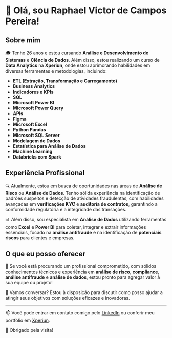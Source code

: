 # 👋 Olá, sou Raphael Victor de Campos Pereira!

## Sobre mim

🎓 Tenho 26 anos e estou cursando **Análise e Desenvolvimento de Sistemas** e **Ciência de Dados**. Além disso, estou realizando um curso de **Data Analytics** na **Xperiun**, onde estou aprimorando habilidades em diversas ferramentas e metodologias, incluindo:

- **ETL (Extração, Transformação e Carregamento)**
- **Business Analytics**
- **Indicadores e KPIs**
- **SQL**
- **Microsoft Power BI**
- **Microsoft Power Query**
- **APIs**
- **Figma**
- **Microsoft Excel**
- **Python Pandas**
- **Microsoft SQL Server**
- **Modelagem de Dados**
- **Estatística para Análise de Dados**
- **Machine Learning**
- **Databricks com Spark**

## Experiência Profissional

🔍 Atualmente, estou em busca de oportunidades nas áreas de **Análise de Risco** ou **Análise de Dados**. Tenho sólida experiência na identificação de padrões suspeitos e detecção de atividades fraudulentas, com habilidades avançadas em **verificações KYC** e **auditoria de contratos**, garantindo a conformidade regulatória e a integridade das transações.

📊 Além disso, sou especialista em **Análise de Dados** utilizando ferramentas como **Excel** e **Power BI** para coletar, integrar e extrair informações essenciais, focado na **análise antifraude** e na identificação de **potenciais riscos** para clientes e empresas.

## O que eu posso oferecer

🚀 Se você está procurando um profissional comprometido, com sólidos conhecimentos técnicos e experiência em **análise de risco**, **compliance**, **análise antifraude** e **análise de dados**, estou pronto para agregar valor à sua equipe ou projeto!

💼 Vamos conversar? Estou à disposição para discutir como posso ajudar a atingir seus objetivos com soluções eficazes e inovadoras.

---

📫 Você pode entrar em contato comigo pelo [LinkedIn](https://www.linkedin.com/in/raphael-vpereira/) ou conferir meu portfólio em [Xperiun](https://app.xperiun.com/in/raphael-vpereira).

🌟 Obrigado pela visita!

<!---
rV1ctor/rV1ctor is a ✨ special ✨ repository because its `README.md` (this file) appears on your GitHub profile.
You can click the Preview link to take a look at your changes.
--->
